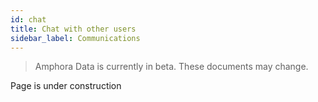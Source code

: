 ```yaml
---
id: chat
title: Chat with other users
sidebar_label: Communications
---
```


> Amphora Data is currently in beta. These documents may change.

Page is under construction



